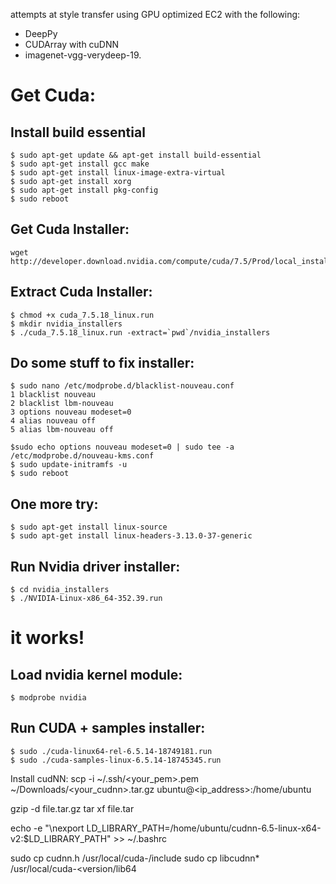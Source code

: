 attempts at style transfer using GPU optimized EC2 with the following:

- DeepPy
- CUDArray with cuDNN
- imagenet-vgg-verydeep-19.


# Get Cuda:

## Install build essential
```
$ sudo apt-get update && apt-get install build-essential
$ sudo apt-get install gcc make
$ sudo apt-get install linux-image-extra-virtual
$ sudo apt-get install xorg
$ sudo apt-get install pkg-config
$ sudo reboot
```

## Get Cuda Installer:
```
wget http://developer.download.nvidia.com/compute/cuda/7.5/Prod/local_installers/cuda_7.5.18_linux.run
```

## Extract Cuda Installer:
```
$ chmod +x cuda_7.5.18_linux.run
$ mkdir nvidia_installers
$ ./cuda_7.5.18_linux.run -extract=`pwd`/nvidia_installers
```

## Do some stuff to fix installer:
```
$ sudo nano /etc/modprobe.d/blacklist-nouveau.conf
1 blacklist nouveau
2 blacklist lbm-nouveau
3 options nouveau modeset=0
4 alias nouveau off
5 alias lbm-nouveau off
```
```
$sudo echo options nouveau modeset=0 | sudo tee -a /etc/modprobe.d/nouveau-kms.conf
$ sudo update-initramfs -u
$ sudo reboot
```

## One more try:
```
$ sudo apt-get install linux-source
$ sudo apt-get install linux-headers-3.13.0-37-generic
```

## Run Nvidia driver installer:
```
$ cd nvidia_installers
$ ./NVIDIA-Linux-x86_64-352.39.run
```
# it works!
## Load nvidia kernel module:
```
$ modprobe nvidia
```
## Run CUDA + samples installer:
```
$ sudo ./cuda-linux64-rel-6.5.14-18749181.run
$ sudo ./cuda-samples-linux-6.5.14-18745345.run
```


Install cudNN:
scp -i  ~/.ssh/<your_pem>.pem ~/Downloads/<your_cudnn>.tar.gz ubuntu@<ip_address>:/home/ubuntu

gzip -d file.tar.gz
tar xf file.tar

echo -e "\nexport LD_LIBRARY_PATH=/home/ubuntu/cudnn-6.5-linux-x64-v2:$LD_LIBRARY_PATH" >> ~/.bashrc

sudo cp cudnn.h /usr/local/cuda-<version>/include
sudo cp libcudnn* /usr/local/cuda-<version/lib64
